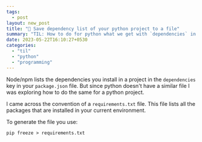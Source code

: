 ```yaml
---
tags:
  - post
layout: new_post
title: "📝 Save dependency list of your python project to a file"
summary: "TIL: How to do for python what we get with `dependencies` in npm `package.json`"
date: 2023-05-22T16:10:27+0530
categories:
  - "til"
  - "python"
  - "programming"
---
```


Node/npm lists the dependencies you install in a project in the `dependencies` key in your `package.json` file. But since python doesn't have a similar file I was exploring how to do the same for a python project.

I came across the convention of a `requirements.txt` file. This file lists all the packages that are installed in your current environment.

To generate the file you use:

```shell
pip freeze > requirements.txt
```
